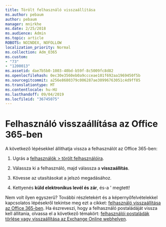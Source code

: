 ```yaml
---
title: Törölt felhasználó visszaállítása
ms.author: pebaum
author: pebaum
manager: mnirkhe
ms.date: 2/25/2018
ms.audience: Admin
ms.topic: article
ROBOTS: NOINDEX, NOFOLLOW
localization_priority: Normal
ms.collection: Adm_O365
ms.custom:
- "73"
- "1200013"
ms.assetid: dae7b5b0-1003-40bd-b59f-8c5009fc8d82
ms.openlocfilehash: 0ec30e3560eb0a9ccceae101f692aa1969450f5b
ms.sourcegitcommit: a256e8680379c006287ae30996763051c4d9ff85
ms.translationtype: MT
ms.contentlocale: hu-HU
ms.lasthandoff: 09/04/2019
ms.locfileid: "36745075"
---
```

# <a name="restore-a-user-in-office-365"></a>Felhasználó visszaállítása az Office 365-ben

A következő lépésekkel állíthatja vissza a felhasználót az Office 365-ben:
  
1. Ugrás a [felhasználók \> törölt felhasználóira](https://admin.microsoft.com/adminportal/home#/deletedusers).

2. Válassza ki a felhasználó, majd válassza a **visszaállítás**.

3. Kövesse az utasításokat a jelszó megadásához.

4. Kettyenés **küld elektronikus levél és zár**, és-a ' megtett!

Nem volt ilyen egyszerű? További részletekért és a képernyőfelvételekkel kapcsolatos lépésekről tekintse meg ezt a cikket: [felhasználó visszaállítása az Office 365-ben](https://docs.microsoft.com/office365/admin/add-users/restore-user). Ha észreveszi, hogy a felhasználó postaládáját vissza kell állítania, olvassa el a következő témakört: [felhasználói postaládák törlése vagy visszaállítása az Exchange Online webhelyen](https://docs.microsoft.com/exchange/recipients-in-exchange-online/delete-or-restore-mailboxes).